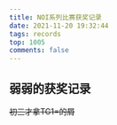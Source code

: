 ```yaml
---
title: NOI系列比赛获奖记录
date: 2021-11-20 19:32:44
tags: records
top: 1005
comments: false
---
```


## 弱弱的获奖记录

~~初三才拿TG1=的屑~~